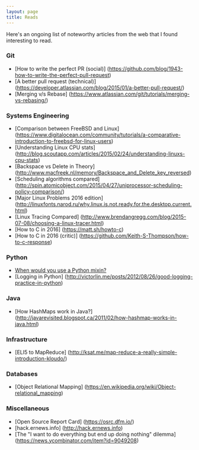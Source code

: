 ```yaml
---
layout: page
title: Reads
---
```


Here's an ongoing list of noteworthy articles from the web that I found interesting to read.

### Git
* [How to write the perfect PR (social)] (https://github.com/blog/1943-how-to-write-the-perfect-pull-request)
* [A better pull request (technical)] (https://developer.atlassian.com/blog/2015/01/a-better-pull-request/)
* [Merging v/s Rebase] (https://www.atlassian.com/git/tutorials/merging-vs-rebasing/)

### Systems Engineering
* [Comparison between FreeBSD and Linux] (https://www.digitalocean.com/community/tutorials/a-comparative-introduction-to-freebsd-for-linux-users)
* [Understanding Linux CPU stats] (http://blog.scoutapp.com/articles/2015/02/24/understanding-linuxs-cpu-stats)
* [Backspace vs Delete in Theory] (http://www.macfreek.nl/memory/Backspace_and_Delete_key_reversed)
* [Scheduling algorithms compared] (http://spin.atomicobject.com/2015/04/27/uniprocessor-scheduling-policy-comparison/)
* [Major Linux Problems 2016 edition] (http://linuxfonts.narod.ru/why.linux.is.not.ready.for.the.desktop.current.html)
* [Linux Tracing Compared] (http://www.brendangregg.com/blog/2015-07-08/choosing-a-linux-tracer.html)
* [How to C in 2016] (https://matt.sh/howto-c)
* [How to C in 2016 (critic)] (https://github.com/Keith-S-Thompson/how-to-c-response)

### Python
* [When would you use a Python mixin?](http://ahal.ca/blog/2014/when-would-you-use-python-mixin/)
* [Logging in Python] (http://victorlin.me/posts/2012/08/26/good-logging-practice-in-python)

### Java
* [How HashMaps work in Java?] (http://javarevisited.blogspot.ca/2011/02/how-hashmap-works-in-java.html)

### Infrastructure
* [ELI5 to MapReduce] (http://ksat.me/map-reduce-a-really-simple-introduction-kloudo/)

### Databases
* [Object Relational Mapping] (https://en.wikipedia.org/wiki/Object-relational_mapping)

### Miscellaneous
* [Open Source Report Card] (https://osrc.dfm.io/)
* [hack.ernews.info] (http://hack.ernews.info)
* [The "I want to do everything but end up doing nothing" dilemma] (https://news.ycombinator.com/item?id=9049208)
